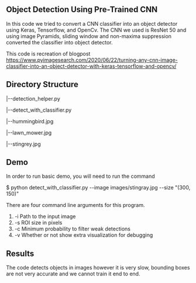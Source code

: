 ## Object Detection Using Pre-Trained CNN

In this code we tried to convert a CNN classifier into an object detector using Keras, Tensorflow, and OpenCv. The CNN we used is ResNet 50 and using image Pyramids, sliding window and non-maxima suppression converted the classifier into object detector. 

This code is recreation of blogpost
https://www.pyimagesearch.com/2020/06/22/turning-any-cnn-image-classifier-into-an-object-detector-with-keras-tensorflow-and-opencv/

## Directory Structure

  |--detection_helper.py
  
  |--detect_with_classifier.py
  
  |--hummingbird.jpg
  
  |--lawn_mower.jpg
  
  |--stingrey.jpg
  
## Demo

In order to run basic demo, you will need to run the command

$ python detect_with_classifier.py --image images/stingray.jpg --size "(300, 150)"

There are four command line arguments for this program.

1.  -i    Path to the input image
2.  -s    ROI size in pixels
3.  -c    Minimum probability to filter weak detections
4.  -v    Whether or not show extra visualization for debugging

## Results

The code detects objects in images however it is very slow, bounding boxes are not very accurate and we cannot train it end to end.
